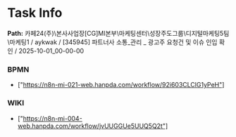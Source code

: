 # Task Info

**Path:** 카페24(주)\본사사업장\[CG]MI본부\마케팅센터\성장주도그룹\디지털마케팅5팀\마케팅1 / aykwak / [345945] 파트너사 소통_관리 _ 광고주 요청건 및 이슈 인입 확인 / 2025-10-01_00-00-00

### BPMN
- ["https://n8n-mi-021-web.hanpda.com/workflow/92i603CLClG1yPeH"]

### WIKI
- ["https://n8n-mi-004-web.hanpda.com/workflow/jvUUGGUe5UUQ5Q2t"]

